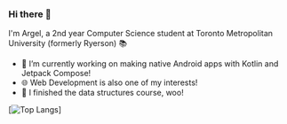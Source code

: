 ### Hi there 👋
I'm Argel, a 2nd year Computer Science student at Toronto Metropolitan University (formerly Ryerson) 📚
- 🔭 I’m currently working on making native Android apps with Kotlin and Jetpack Compose!
- 🌐 Web Development is also one of my interests!
- 🌱 I finished the data structures course, woo!

[![Top Langs](https://github-readme-stats.vercel.app/api/top-langs/?username=argelhunos)]
